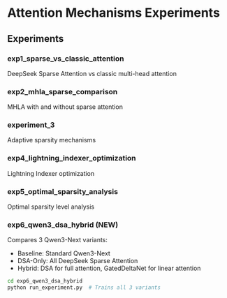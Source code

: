 # Attention Mechanisms Experiments

## Experiments

### exp1_sparse_vs_classic_attention
DeepSeek Sparse Attention vs classic multi-head attention

### exp2_mhla_sparse_comparison
MHLA with and without sparse attention

### experiment_3
Adaptive sparsity mechanisms

### exp4_lightning_indexer_optimization
Lightning Indexer optimization

### exp5_optimal_sparsity_analysis
Optimal sparsity level analysis

### exp6_qwen3_dsa_hybrid (NEW)
Compares 3 Qwen3-Next variants:
- Baseline: Standard Qwen3-Next
- DSA-Only: All DeepSeek Sparse Attention
- Hybrid: DSA for full attention, GatedDeltaNet for linear attention

```bash
cd exp6_qwen3_dsa_hybrid
python run_experiment.py  # Trains all 3 variants
```